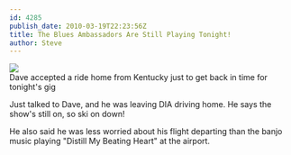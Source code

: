 ```yaml
---
id: 4285
publish_date: 2010-03-19T22:23:56Z
title: The Blues Ambassadors Are Still Playing Tonight!
author: Steve
---
```

![](http://www.flagstafffrenzy.org/wp-content/uploads/2010/03/hillbillies.jpg)  
Dave accepted a ride home from Kentucky just to get back in time for tonight's gig

Just talked to Dave, and he was leaving DIA driving home. He says the show's still on, so ski on down!

He also said he was less worried about his flight departing than the banjo music playing "Distill My Beating Heart" at the airport.